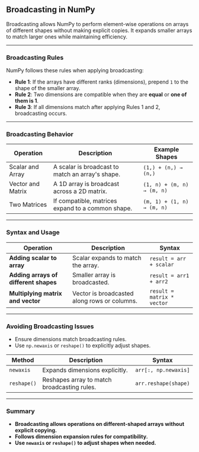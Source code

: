 ## **Broadcasting in NumPy**  

Broadcasting allows NumPy to perform element-wise operations on arrays of different shapes without making explicit copies. It expands smaller arrays to match larger ones while maintaining efficiency.

---

### **Broadcasting Rules**  
NumPy follows these rules when applying broadcasting:  
- **Rule 1**: If the arrays have different ranks (dimensions), prepend `1` to the shape of the smaller array.  
- **Rule 2**: Two dimensions are compatible when they are **equal** or **one of them is 1**.  
- **Rule 3**: If all dimensions match after applying Rules 1 and 2, broadcasting occurs.  

---

### **Broadcasting Behavior**  

| Operation | Description | Example Shapes |
|------------|-------------|----------------|
| Scalar and Array | A scalar is broadcast to match an array's shape. | `(1,) + (n,) → (n,)` |
| Vector and Matrix | A 1D array is broadcast across a 2D matrix. | `(1, n) + (m, n) → (m, n)` |
| Two Matrices | If compatible, matrices expand to a common shape. | `(m, 1) + (1, n) → (m, n)` |

---

### **Syntax and Usage**  

| Operation | Description | Syntax |
|------------|-------------|--------|
| **Adding scalar to array** | Scalar expands to match the array. | `result = arr + scalar` |
| **Adding arrays of different shapes** | Smaller array is broadcasted. | `result = arr1 + arr2` |
| **Multiplying matrix and vector** | Vector is broadcasted along rows or columns. | `result = matrix * vector` |

---

### **Avoiding Broadcasting Issues**  
- Ensure dimensions match broadcasting rules.  
- Use `np.newaxis` or `reshape()` to explicitly adjust shapes.  

| Method | Description | Syntax |
|------------|-------------|--------|
| `newaxis` | Expands dimensions explicitly. | `arr[:, np.newaxis]` |
| `reshape()` | Reshapes array to match broadcasting rules. | `arr.reshape(shape)` |

---

### **Summary**  
- **Broadcasting allows operations on different-shaped arrays without explicit copying.**  
- **Follows dimension expansion rules for compatibility.**  
- **Use `newaxis` or `reshape()` to adjust shapes when needed.**